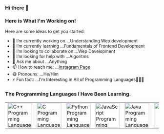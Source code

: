 ### Hi there 👋 
### Here is What I'm Working on!


Here are some ideas to get you started:

- 🔭 I’m currently working on ...Understanding Wep development
- 🌱 I’m currently learning ...Fundamentals of Frontend Development
- 👯 I’m looking to collaborate on ...Wep Development
- 🤔 I’m looking for help with ...Algoritms
- 💬 Ask me about ...Anything
- 📫 How to reach me: ...[Instagram Page](https://www.instagram.com/optimus970803/)
- 😄 Pronouns: ...He/Him
- ⚡ Fun fact: ...I'm Interesting in All of Programming Languages🤭😂😎

### The Programming Languages I Have Been Learning.
<table>
  <tr>
    <td><img alt="C++ Programming Language" width="80px" src="https://github.com/Optimus970803/Optimus970803/blob/main/Source_Files/cpp%20(1).png"/></td>
    <td><img alt="C Programming Language" width="80px" src="https://github.com/Optimus970803/Optimus970803/blob/main/Source_Files/C.jpg"/></td>
    <td><img alt="Python Programming Language" width="80px" src="https://github.com/Optimus970803/Optimus970803/blob/main/Source_Files/python.jpg"/></td>
    <td><img alt="JavaScript Programming Language" width="80px" src="https://github.com/Optimus970803/Optimus970803/blob/main/Source_Files/JavaScript.png"/></td>
    <td><img alt="Java Programming Language" width="80px" src="https://github.com/Optimus970803/Optimus970803/blob/main/Source_Files/Java1.jpg"/></td>
    <td><img alt="HTML" width="80px" src="https://github.com/Optimus970803/Optimus970803/blob/main/Source_Files/HTML%40.png"/></td>
    <td><img alt="CSS" width="80px" src="https://github.com/Optimus970803/Optimus970803/blob/main/Source_Files/CSS1.jpg"/></td>
  </tr>
</table>
